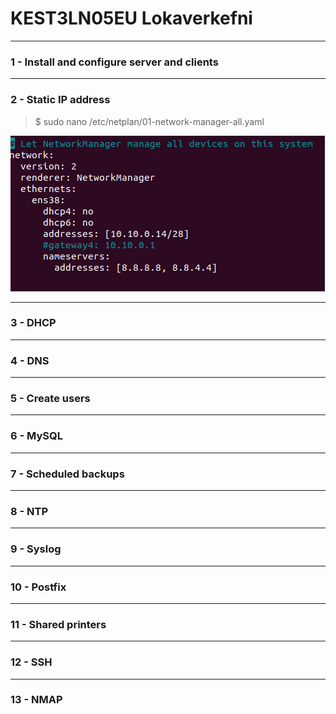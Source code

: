 # KEST3LN05EU Lokaverkefni

***

### 1 - Install and configure server and clients

***
### 2 - Static IP address
> $ sudo nano /etc/netplan/01-network-manager-all.yaml

![staticip](/Screenshots/staticip.PNG)


***
### 3 - DHCP

***
### 4 - DNS

***
### 5 - Create users

***
### 6 - MySQL

***
### 7 - Scheduled backups

***
### 8 - NTP

***
### 9 - Syslog

***
### 10 - Postfix

***
### 11 - Shared printers

***
### 12 - SSH

***
### 13 - NMAP
